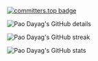 [![committers.top badge](https://user-badge.committers.top/philippines/WisdomSky.svg)](https://user-badge.committers.top/philippines/WisdomSky)

![Pao Dayag's GitHub details](https://github-profile-summary-cards.vercel.app/api/cards/profile-details?username=WisdomSky&theme=tokyonight)

![Pao Dayag's GitHub streak](https://github-readme-streak-stats.herokuapp.com/?user=WisdomSky&theme=tokyonight&hide_border=true&date_format=j%20M%5B%20Y%5D&card_width=480)

![Pao Dayag's GitHub stats](https://github-readme-stats.vercel.app/api?username=wisdomsky)
